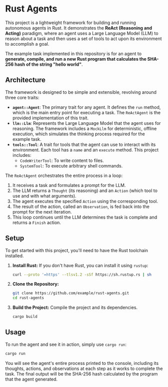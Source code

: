 # Rust Agents

This project is a lightweight framework for building and running autonomous agents in Rust. It demonstrates the **ReAct (Reasoning and Acting)** paradigm, where an agent uses a Large Language Model (LLM) to reason about a task and then uses a set of tools to act upon its environment to accomplish a goal.

The example task implemented in this repository is for an agent to **generate, compile, and run a new Rust program that calculates the SHA-256 hash of the string "hello world"**.

## Architecture

The framework is designed to be simple and extensible, revolving around three core traits:

-   **`agent::Agent`**: The primary trait for any agent. It defines the `run` method, which is the main entry point for executing a task. The `ReActAgent` is the provided implementation of this trait.
-   **`llm::Llm`**: Represents the Large Language Model that the agent uses for reasoning. The framework includes a `MockLlm` for deterministic, offline execution, which simulates the thinking process required for the example task.
-   **`tools::Tool`**: A trait for tools that the agent can use to interact with its environment. Each tool has a `name` and an `execute` method. This project includes:
    -   `CodeWriterTool`: To write content to files.
    -   `SystemTool`: To execute arbitrary shell commands.

The `ReActAgent` orchestrates the entire process in a loop:
1.  It receives a task and formulates a prompt for the LLM.
2.  The LLM returns a `Thought` (its reasoning) and an `Action` (which tool to use and with what arguments).
3.  The agent executes the specified `Action` using the corresponding tool.
4.  The result of the action, called an `Observation`, is fed back into the prompt for the next iteration.
5.  This loop continues until the LLM determines the task is complete and returns a `Finish` action.

## Setup

To get started with this project, you'll need to have the Rust toolchain installed.

1.  **Install Rust:**
    If you don't have Rust, you can install it using `rustup`:
    ```bash
    curl --proto '=https' --tlsv1.2 -sSf https://sh.rustup.rs | sh
    ```

2.  **Clone the Repository:**
    ```bash
    git clone https://github.com/example/rust-agents.git
    cd rust-agents
    ```

3.  **Build the Project:**
    Compile the project and its dependencies.
    ```bash
    cargo build
    ```

## Usage

To run the agent and see it in action, simply use `cargo run`:

```bash
cargo run
```

You will see the agent's entire process printed to the console, including its thoughts, actions, and observations at each step as it works to complete the task. The final output will be the SHA-256 hash calculated by the program that the agent generated.